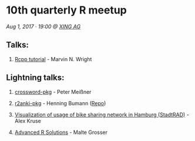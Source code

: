 # 10th quarterly R meetup

*Aug 1, 2017 · 19:00 @ [XING AG](http://xing.com)*

## Talks:

1. [Rcpp tutorial](https://github.com/mnwright/Rcpp-tutorial) - Marvin N. Wright

## Lightning talks:

1. [crossword-pkg](https://github.com/petermeissner/crossword) - Peter Meißner

2. [r2anki-pkg](r2anki_presentation.pdf) - Henning Bumann ([Repo](https://github.com/henningsway/r2anki))

3. [Visualization of usage of bike sharing network in Hamburg (StadtRAD)](https://github.com/kruse-alex/bike_sharing) - Alex Kruse 

4. [Advanced R Solutions](AdvancedRSolutions_LightningTalk_UseR2017.pdf) - Malte Grosser



